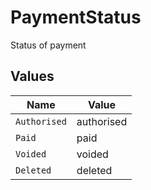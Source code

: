 # PaymentStatus

Status of payment


## Values

| Name         | Value        |
| ------------ | ------------ |
| `Authorised` | authorised   |
| `Paid`       | paid         |
| `Voided`     | voided       |
| `Deleted`    | deleted      |